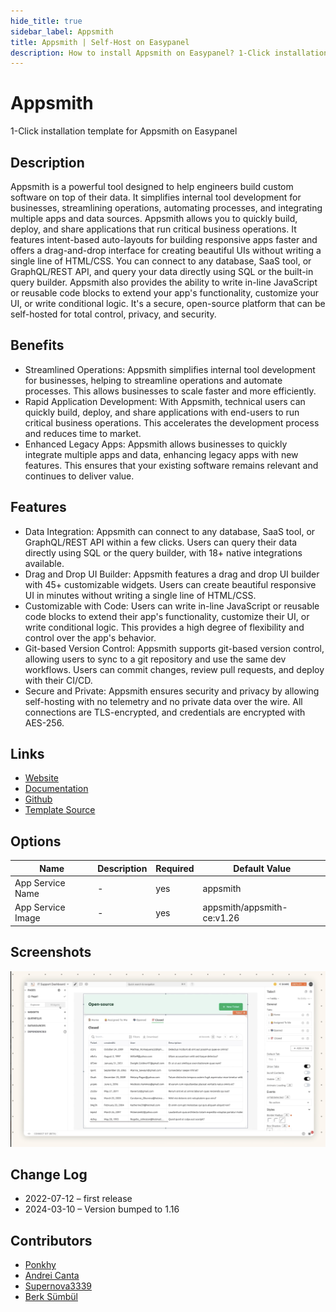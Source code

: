 ```yaml
---
hide_title: true
sidebar_label: Appsmith
title: Appsmith | Self-Host on Easypanel
description: How to install Appsmith on Easypanel? 1-Click installation template for Appsmith on Easypanel
---
```


<!-- generated -->

# Appsmith

1-Click installation template for Appsmith on Easypanel

## Description

Appsmith is a powerful tool designed to help engineers build custom software on top of their data. It simplifies internal tool development for businesses, streamlining operations, automating processes, and integrating multiple apps and data sources. Appsmith allows you to quickly build, deploy, and share applications that run critical business operations. It features intent-based auto-layouts for building responsive apps faster and offers a drag-and-drop interface for creating beautiful UIs without writing a single line of HTML/CSS. You can connect to any database, SaaS tool, or GraphQL/REST API, and query your data directly using SQL or the built-in query builder. Appsmith also provides the ability to write in-line JavaScript or reusable code blocks to extend your app&#39;s functionality, customize your UI, or write conditional logic. It&#39;s a secure, open-source platform that can be self-hosted for total control, privacy, and security.

## Benefits

- Streamlined Operations: Appsmith simplifies internal tool development for businesses, helping to streamline operations and automate processes. This allows businesses to scale faster and more efficiently.
- Rapid Application Development: With Appsmith, technical users can quickly build, deploy, and share applications with end-users to run critical business operations. This accelerates the development process and reduces time to market.
- Enhanced Legacy Apps: Appsmith allows businesses to quickly integrate multiple apps and data, enhancing legacy apps with new features. This ensures that your existing software remains relevant and continues to deliver value.

## Features

- Data Integration: Appsmith can connect to any database, SaaS tool, or GraphQL/REST API within a few clicks. Users can query their data directly using SQL or the query builder, with 18+ native integrations available.
- Drag and Drop UI Builder: Appsmith features a drag and drop UI builder with 45+ customizable widgets. Users can create beautiful responsive UI in minutes without writing a single line of HTML/CSS.
- Customizable with Code: Users can write in-line JavaScript or reusable code blocks to extend their app's functionality, customize their UI, or write conditional logic. This provides a high degree of flexibility and control over the app's behavior.
- Git-based Version Control: Appsmith supports git-based version control, allowing users to sync to a git repository and use the same dev workflows. Users can commit changes, review pull requests, and deploy with their CI/CD.
- Secure and Private: Appsmith ensures security and privacy by allowing self-hosting with no telemetry and no private data over the wire. All connections are TLS-encrypted, and credentials are encrypted with AES-256.

## Links

- [Website](https://www.appsmith.com/)
- [Documentation](https://docs.appsmith.com/)
- [Github](https://github.com/appsmithorg/appsmith)
- [Template Source](https://github.com/easypanel-io/templates/tree/main/templates/appsmith)

## Options

Name | Description | Required | Default Value
-|-|-|-
App Service Name | - | yes | appsmith
App Service Image | - | yes | appsmith/appsmith-ce:v1.26

## Screenshots

![Appsmith Screenshot](./assets/screenshot.png)

## Change Log

- 2022-07-12 – first release
- 2024-03-10 – Version bumped to 1.16

## Contributors

- [Ponkhy](https://github.com/Ponkhy)
- [Andrei Canta](https://github.com/deiucanta)
- [Supernova3339](https://github.com/Supernova3339)
- [Berk Sümbül](https://github.com/BerkSMBL)
